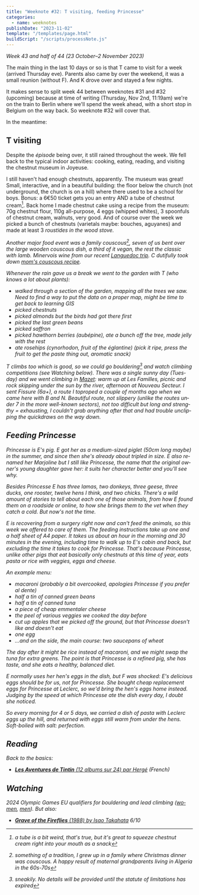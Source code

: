 ```yaml
---
title: "Weeknote #32: T visiting, feeding Princesse"
categories:
  - name: weeknotes
publishDate: "2023-11-02"
template: "/templates/page.html"
buildScript: "/scripts/processNote.js"
---
```


_Week 43 and half of 44 (23 October–2 November 2023)_

The main thing in the last 10 days or so is that T came to visit for a week (arrived Thursday eve). Parents also came by over the weekend, it was a small reunion (without F). And K drove over and stayed a few nights.

It makes sense to split week 44 between weeknotes #31 and #32 (upcoming) because at time of writing (Thursday, Nov 2nd, 11:19am) we're on the train to Berlin where we'll spend the week ahead, with a short stop in Belgium on the way back. So weeknote #32 will cover that.

In the meantime:

## T visiting

Despite the <em lang="fr">épisode</em> being over, it still rained throughout the week. We fell back to the typical indoor activities: cooking, eating, reading, and visiting the chestnut museum in Joyeuse.

I still haven't had enough chestnuts, apparently. The museum was great! Small, interactive, and in a beautiful building: the floor below the church (not underground, the church is on a hill) where there used to be a school for boys. Bonus: a 6€50 ticket gets you an entry AND a tube of chestnut cream[^1]. Back home I made chestnut cake using a recipe from the museum: 70g chestnut flour, 110g all-purpose, 4 eggs (whipped whites), 3 spoonfuls of chestnut cream, walnuts, very good. And of course over the week we picked a bunch of chestnuts (varietals maybe: bouches, aguyanes) and made at least 3 <em lang="fr">roustides</fr> in the wood stove.

Another major food event was a family couscous[^2], seven of us bent over the large wooden couscous dish, a third of it vegan, the rest the classic with lamb. Minervois wine from our recent [Languedoc trip](/notes/weeknote-29-languedoc-trip/). C dutifully took down [mom's couscous recipe](https://clarale.com/recipes/couscous/).

Whenever the rain gave us a break we went to the garden with T (who knows a lot about plants):

- walked through a section of the garden, mapping all the trees we saw. Need to find a way to put the data on a proper map, might be time to get back to learning GIS
- picked chestnuts
- picked almonds but the birds had got there first
- picked the last green beans
- picked saffron
- picked hawthorn berries (<em lang="fr">aubépine</em>), ate a bunch off the tree, made jelly with the rest
- ate rosehips (<em lang="fr">cynorhodon</em>, fruit of the <em lang="fr">églantine</em>) (pick it ripe, press the fruit to get the paste thing out, aromatic snack)

T climbs too which is good, so we could go bouldering[^3] and watch climbing competitions (see _Watching_ below). There was a single sunny day (Tuesday) and we went climbing in [Mazet](https://www.ffme.fr/sne-fiche/637/): warm up at _Les Familles_, picnic and rock skipping under the sun by the river, afternoon at _Nouveau Secteur_. I sent _Fissure_ (6a+), a route I toproped a couple of months ago when we came here with B and N. Beautiful route, not slippery (unlike the routes under 7 in the more well-known sectors), not too difficult but long and strengthy = exhausting, I couldn't grab anything after that and had trouble unclipping the quickdraws on the way down.

## Feeding Princesse

Princesse is E's pig. E got her as a medium-sized piglet (50cm long maybe) in the summer, and since then she's already about tripled in size. E also renamed her Marjoline but I still like Princesse, the name that the original owner's young daughter gave her: it suits her character better and you'll see why.

Besides Princesse E has three lamas, two donkeys, three geese, three ducks, one rooster, twelve hens I think, and two chicks. There's a wild amount of stories to tell about each one of those animals, from how E found them on a roadside or online, to how she brings them to the vet when they catch a cold. But now's not the time.

E is recovering from a surgery right now and can't feed the animals, so this week we offered to care of them. The feeding instructions take up one and a half sheet of A4 paper. It takes us about an hour in the morning and 30 minutes in the evening, including time to walk up to E's cabin and back, but excluding the time it takes to cook for Princesse. That's because Princesse, unlike other pigs that eat basically only chestnuts at this time of year, eats pasta or rice with veggies, eggs and cheese.

An example menu:

- macaroni (probably a bit overcooked, apologies Princesse if you prefer _al dente_)
- half a tin of canned green beans
- half a tin of canned tuna
- a piece of cheap emmentaler cheese
- the peel of various veggies we cooked the day before
- cut up apples that we picked off the ground, but that Princesse doesn't like and doesn't eat
- one egg
- ...and on the side, the main course: two saucepans of wheat

The day after it might be rice instead of macaroni, and we might swap the tuna for extra greens. The point is that Princesse is a refined pig, she has taste, and she eats a healthy, balanced diet.

E normally uses her hen's eggs in the dish, but F was shocked: E's delicious eggs should be for us, not for Princesse. She bought cheap replacement eggs for Princesse at Leclerc, so we'd bring the hen's eggs home instead. Judging by the speed at which Princesse ate the dish every day, I doubt she noticed.

So every morning for 4 or 5 days, we carried a dish of pasta with Leclerc eggs up the hill, and returned with eggs still warm from under the hens. Soft-boiled with salt: perfection.

## Reading

Back to the basics:

- [**Les Aventures de Tintin** (12 albums sur 24) par Hergé](/notes/les-aventures-de-tintin-par-herge/) (French)

## Watching

2024 Olympic Games EU qualifiers for bouldering and lead climbing ([women](https://www.youtube.com/watch?v=_gEStUMjzIE), [men](https://www.youtube.com/watch?v=FOQ4CxiN2Z4)). But also:

- [**Grave of the Fireflies** (1988) by Isao Takahata](/notes/grave-of-the-fireflies-by-isao-takahata/) 6/10

[^1]: a tube is a bit weird, that's true, but it's great to squeeze chestnut cream right into your mouth as a snack
[^2]: something of a tradition, I grew up in a family where Christmas dinner was couscous. A happy result of maternal grandparents living in Algeria in the 60s-70s
[^3]: sneakily. No details will be provided until the statute of limitations has expired
